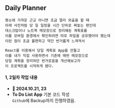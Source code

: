 ## Daily Planner

```
평소에 가까운 근교 아니면 조금 멀리 외출을 할 때
아래 사진처럼 당 일 일정을 시간 단위로 짜놓는 편인데
데스크탑이나 노트북 메모장으로 정리해둔 계획표를
이를 모바일 환경에서 확인하려면 따로 파일을 공유했어야 했는데
이런 점이 조금 불편하고 약간 번거롭게 느껴져서

React를 이용해서 당일 계획표 App을 만들고
이를 내가 직접 사용하면서 기존에 매번 메모장으로
당일 계획을 정리하던 번거로움을 개선해보고자
이 프로젝트를 시작하게 됐다.
```

#### 1, 2일차 작업 내용
- **📆 2024.10.21, 23**
- **To Do List App** 기본 코드 작성 <br/>
    `Github`에 Backup까지 진행하였음.